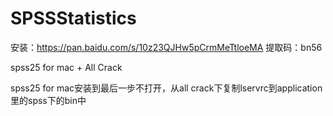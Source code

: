 # SPSSStatistics

安装：https://pan.baidu.com/s/10z23QJHw5pCrmMeTtloeMA 提取码：bn56 

spss25 for mac + All Crack

spss25 for mac安装到最后一步不打开，从all crack下复制lservrc到application里的spss下的bin中


